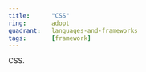 ```yaml
---
title:      "CSS"
ring:       adopt
quadrant:   languages-and-frameworks
tags:       [framework]
---
```


CSS.